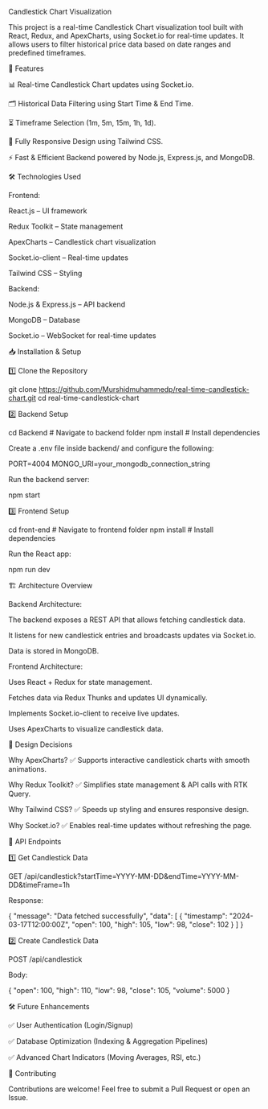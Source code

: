 Candlestick Chart Visualization

This project is a real-time Candlestick Chart visualization tool built with React, Redux, and ApexCharts, using Socket.io for real-time updates. It allows users to filter historical price data based on date ranges and predefined timeframes.

🚀 Features

📊 Real-time Candlestick Chart updates using Socket.io.

🗂️ Historical Data Filtering using Start Time & End Time.

⏳ Timeframe Selection (1m, 5m, 15m, 1h, 1d).

🎨 Fully Responsive Design using Tailwind CSS.

⚡ Fast & Efficient Backend powered by Node.js, Express.js, and MongoDB.

🛠️ Technologies Used

Frontend:

React.js – UI framework

Redux Toolkit – State management

ApexCharts – Candlestick chart visualization

Socket.io-client – Real-time updates

Tailwind CSS – Styling

Backend:

Node.js & Express.js – API backend

MongoDB – Database

Socket.io – WebSocket for real-time updates


📥 Installation & Setup

1️⃣ Clone the Repository

git clone https://github.com/Murshidmuhammedp/real-time-candlestick-chart.git
cd real-time-candlestick-chart

2️⃣ Backend Setup

cd Backend  # Navigate to backend folder
npm install  # Install dependencies

Create a .env file inside backend/ and configure the following:

PORT=4004
MONGO_URI=your_mongodb_connection_string

Run the backend server:

npm start

3️⃣ Frontend Setup

cd front-end  # Navigate to frontend folder
npm install  # Install dependencies

Run the React app:

npm run dev

🏗️ Architecture Overview

Backend Architecture:

The backend exposes a REST API that allows fetching candlestick data.

It listens for new candlestick entries and broadcasts updates via Socket.io.

Data is stored in MongoDB.

Frontend Architecture:

Uses React + Redux for state management.

Fetches data via Redux Thunks and updates UI dynamically.

Implements Socket.io-client to receive live updates.

Uses ApexCharts to visualize candlestick data.

🎯 Design Decisions

Why ApexCharts? ✅ Supports interactive candlestick charts with smooth animations.

Why Redux Toolkit? ✅ Simplifies state management & API calls with RTK Query.

Why Tailwind CSS? ✅ Speeds up styling and ensures responsive design.

Why Socket.io? ✅ Enables real-time updates without refreshing the page.

📌 API Endpoints

1️⃣ Get Candlestick Data

GET /api/candlestick?startTime=YYYY-MM-DD&endTime=YYYY-MM-DD&timeFrame=1h

Response:

{
  "message": "Data fetched successfully",
  "data": [
    { "timestamp": "2024-03-17T12:00:00Z", "open": 100, "high": 105, "low": 98, "close": 102 }
  ]
}

2️⃣ Create Candlestick Data

POST /api/candlestick

Body:

{
  "open": 100,
  "high": 110,
  "low": 98,
  "close": 105,
  "volume": 5000
}

🛠️ Future Enhancements

✅ User Authentication (Login/Signup)

✅ Database Optimization (Indexing & Aggregation Pipelines)

✅ Advanced Chart Indicators (Moving Averages, RSI, etc.)

🤝 Contributing

Contributions are welcome! Feel free to submit a Pull Request or open an Issue.
